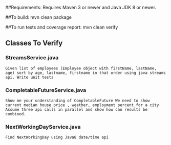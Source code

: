 ##Requirements:
  Requires Maven 3 or newer and Java JDK 8 or newer.

##To build:
  mvn clean package

##To run tests and coverage report:
  mvn clean verify
  
  
## Classes To Verify 

### StreamsService.java
`Given list of employees (Employee object with firstName, lastName, age)
sort by age, lastname, firstname in that order using java streams api.
Write unit tests`

### CompletableFutureService.java
`Show me your understanding of CompletableFuture
We need to show current median house price , weather, employment percent for a city. 
Assume three api calls in parallel and show how can results be combined.`

### NextWorkingDayService.java
`Find NextWorkingDay using Java8 date/time api`
